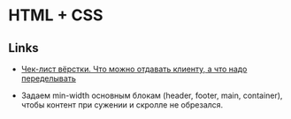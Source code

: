 # HTML + CSS

## Links
- [Чек-лист вёрстки. Что можно отдавать клиенту, а что надо переделывать](https://habrahabr.ru/post/114256/)

- Задаем min-width основным блокам (header, footer, main, container), чтобы контент при сужении и скролле не обрезался.
